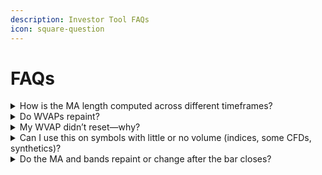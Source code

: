 ```yaml
---
description: Investor Tool FAQs
icon: square-question
---
```


# FAQs

<details>

<summary>How is the MA length computed across different timeframes?</summary>

`ma_length = years × bars_per_year`, where bars/year adapts to the chart: Daily≈365, Weekly≈52, Monthly≈12, Intraday≈252. Your “2 years” remains time-comparable across TFs.

</details>

<details>

<summary>Do WVAPs repaint?</summary>

They’re **cumulative within the active anchor** and **reset at the new anchor** (e.g., new Month/Quarter/Year). They update as new bars arrive but don’t revise completed anchor history after the bar closes.

</details>

<details>

<summary>My WVAP didn’t reset—why?</summary>

Resets occur only when the platform detects a true boundary via `timeframe.change(...)`. If your anchor is Year but you’re on a custom/time-compressed dataset, ensure the chart has full calendar continuity and that the selected anchor granularity is supported on that symbol.

</details>

<details>

<summary>Can I use this on symbols with little or no volume (indices, some CFDs, synthetics)?</summary>

Yes—**Investor MA** and **bands** work normally because they use price only. However, **WVAPs** depend on volume; on symbols without reliable volume they may be `na` or noisy. In that case, disable WVAPs and rely on MA + bands (and anchors on higher-quality proxies, if needed).

</details>

<details>

<summary>Do the MA and bands repaint or change after the bar closes?</summary>

No. The MA (`ta.sma`) and bands (`± multiplier × stdev`) use only past data and **do not repaint** once a bar closes. They will look different when you **change timeframe** because `bars_per_year` adjusts (Daily≈365, Weekly≈52, etc.), and early bars can be `na` until the lookback fills—both expected behavior, not repainting.

</details>
